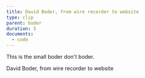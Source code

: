 ```yaml
---
title: David Boder, from wire recorder to website
type: clip
parent: boder
duration: 5
documents: 
  - code
---
```

This is the small boder don't boder.

<!-- more --> 
David Boder, from wire recorder to website